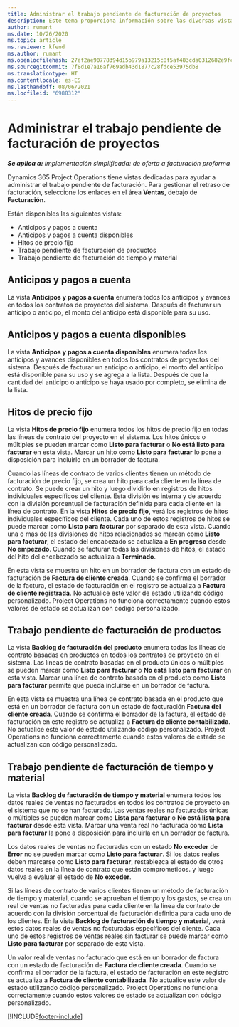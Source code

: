 ```yaml
---
title: Administrar el trabajo pendiente de facturación de proyectos
description: Este tema proporciona información sobre las diversas vistas disponibles para usar cuando se administra el trabajo pendiente de facturación de proyectos.
author: rumant
ms.date: 10/26/2020
ms.topic: article
ms.reviewer: kfend
ms.author: rumant
ms.openlocfilehash: 27ef2ae90778394d15b979a13215c8f5af483cda0312682e9fc7256b8282b999
ms.sourcegitcommit: 7f8d1e7a16af769adb43d1877c28fdce53975db8
ms.translationtype: HT
ms.contentlocale: es-ES
ms.lasthandoff: 08/06/2021
ms.locfileid: "6988312"
---
```

# <a name="manage-project-billing-backlog"></a>Administrar el trabajo pendiente de facturación de proyectos 

_**Se aplica a:** implementación simplificada: de oferta a facturación proforma_

Dynamics 365 Project Operations tiene vistas dedicadas para ayudar a administrar el trabajo pendiente de facturación. Para gestionar el retraso de facturación, seleccione los enlaces en el área **Ventas**, debajo de **Facturación**. 

Están disponibles las siguientes vistas:

- Anticipos y pagos a cuenta
- Anticipos y pagos a cuenta disponibles
- Hitos de precio fijo
- Trabajo pendiente de facturación de productos
- Trabajo pendiente de facturación de tiempo y material

## <a name="retainers-and-advances"></a>Anticipos y pagos a cuenta

La vista **Anticipos y pagos a cuenta** enumera todos los anticipos y avances en todos los contratos de proyectos del sistema. Después de facturar un anticipo o anticipo, el monto del anticipo está disponible para su uso.

## <a name="available-retainers-and-advances"></a>Anticipos y pagos a cuenta disponibles

La vista **Anticipos y pagos a cuenta disponibles** enumera todos los anticipos y avances disponibles en todos los contratos de proyectos del sistema. Después de facturar un anticipo o anticipo, el monto del anticipo está disponible para su uso y se agrega a la lista. Después de que la cantidad del anticipo o anticipo se haya usado por completo, se elimina de la lista.

## <a name="fixed-price-milestones"></a>Hitos de precio fijo

La vista **Hitos de precio fijo** enumera todos los hitos de precio fijo en todas las líneas de contrato del proyecto en el sistema. Los hitos únicos o múltiples se pueden marcar como **Listo para facturar** o **No está listo para facturar** en esta vista. Marcar un hito como **Listo para facturar** lo pone a disposición para incluirlo en un borrador de factura.

Cuando las líneas de contrato de varios clientes tienen un método de facturación de precio fijo, se crea un hito para cada cliente en la línea de contrato. Se puede crear un hito y luego dividirlo en registros de hitos individuales específicos del cliente. Esta división es interna y de acuerdo con la división porcentual de facturación definida para cada cliente en la línea de contrato. En la vista **Hitos de precio fijo**, verá los registros de hitos individuales específicos del cliente. Cada uno de estos registros de hitos se puede marcar como **Listo para facturar** por separado de esta vista. Cuando una o más de las divisiones de hitos relacionados se marcan como **Listo para facturar**, el estado del encabezado se actualiza a **En progreso** desde **No empezado**. Cuando se facturan todas las divisiones de hitos, el estado del hito del encabezado se actualiza a **Terminado**.

En esta vista se muestra un hito en un borrador de factura con un estado de facturación de **Factura de cliente creada**. Cuando se confirma el borrador de la factura, el estado de facturación en el registro se actualiza a **Factura de cliente registrada**. No actualice este valor de estado utilizando código personalizado. Project Operations no funciona correctamente cuando estos valores de estado se actualizan con código personalizado.

## <a name="product-billing-backlog"></a>Trabajo pendiente de facturación de productos

La vista **Backlog de facturación del producto** enumera todas las líneas de contrato basadas en productos en todos los contratos de proyecto en el sistema. Las líneas de contrato basadas en el producto únicas o múltiples se pueden marcar como **Listo para facturar** o **No está listo para facturar** en esta vista. Marcar una línea de contrato basada en el producto como **Listo para facturar** permite que pueda incluirse en un borrador de factura.

En esta vista se muestra una línea de contrato basada en el producto que está en un borrador de factura con un estado de facturación **Factura del cliente creada**. Cuando se confirma el borrador de la factura, el estado de facturación en este registro se actualiza a **Factura de cliente contabilizada**. No actualice este valor de estado utilizando código personalizado. Project Operations no funciona correctamente cuando estos valores de estado se actualizan con código personalizado.

## <a name="time-and-material-billing-backlog"></a>Trabajo pendiente de facturación de tiempo y material

La vista **Backlog de facturación de tiempo y material** enumera todos los datos reales de ventas no facturados en todos los contratos de proyecto en el sistema que no se han facturado. Las ventas reales no facturadas únicas o múltiples se pueden marcar como **Lista para facturar** o **No está lista para facturar** desde esta vista. Marcar una venta real no facturada como **Lista para facturar** la pone a disposición para incluirla en un borrador de factura.

Los datos reales de ventas no facturadas con un estado **No exceder** de **Error** no se pueden marcar como **Listo para facturar**. Si los datos reales deben marcarse como **Listo para facturar**, restablezca el estado de otros datos reales en la línea de contrato que están comprometidos. y luego vuelva a evaluar el estado de **No exceder**.

Si las líneas de contrato de varios clientes tienen un método de facturación de tiempo y material, cuando se aprueban el tiempo y los gastos, se crea un real de ventas no facturadas para cada cliente en la línea de contrato de acuerdo con la división porcentual de facturación definida para cada uno de los clientes. En la vista **Backlog de facturación de tiempo y material**, verá estos datos reales de ventas no facturadas específicos del cliente. Cada uno de estos registros de ventas reales sin facturar se puede marcar como **Listo para facturar** por separado de esta vista.

Un valor real de ventas no facturado que está en un borrador de factura con un estado de facturación de **Factura de cliente creada**. Cuando se confirma el borrador de la factura, el estado de facturación en este registro se actualiza a **Factura de cliente contabilizada**. No actualice este valor de estado utilizando código personalizado. Project Operations no funciona correctamente cuando estos valores de estado se actualizan con código personalizado.


[!INCLUDE[footer-include](../../includes/footer-banner.md)]
